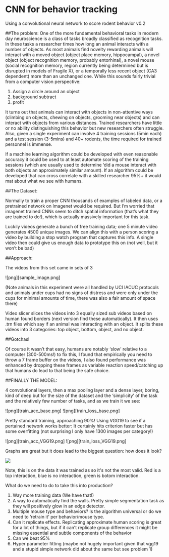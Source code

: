 # CNN for behavior tracking


Using a convolutional neural network to score rodent behavior v0.2

##The problem:
One of the more fundamental behavioral tasks in modern day neuroscience is a class of tasks broadly classified as recognition tasks. In these tasks a researcher times how long an animal interacts with a number of objects.  As most animals find novelty rewarding animals will interact with a moved object (object place memory, hippocampal), a novel object (object recognition memory, probably entorhinal), a novel mouse (social recognition memory, region currently being determined but is disrupted in models of Fragile X), or a temporally less recent object (CA3 dependent) more than an unchanged one. 
While this sounds fairly trivial from a computer vision perspective:

1.	Assign a circle around an object
2.	background subtract 
3.	profit

It turns out that animals can interact with objects in non-attentive ways (climbing on objects, chewing on objects, grooming near objects) and can interact with objects from various distances. Trained researchers have little or no ability distinguishing this behavior but new researchers often struggle. Also, given a single experiment can involve 4 training sessions (5min each) and a test session (3-5mins) and 40+ rodents, the time required for trained personnel is immense. 

If a machine learning algorithm could be developed with even reasonable accuracy it could be used to at least automate scoring of the training sessions (which are usually used to determine ‘did a mouse interact with both objects an approximately similar amount). If an algorithm could be developed that can cross correlate with a skilled researcher 95%+ it would mat about what we see with humans.

##The Dataset:

Normally to train a proper CNN thousands of examples of labeled data, or a pretrained network on Imagenet would be required. But I’m worried that imagenet trained CNNs seem to ditch spatial information (that’s what they are trained to do!), which is actually massively important for this task. 

Luckily videos generate a bunch of free training data; one 5 minute video generates 4500 unique images. We can align this with a person scoring a video by building a stop watch program that captures this info. A single video then could give us enough data to prototype this on (not well, but it won’t be bad)

##Approach: 

The videos from this set came in sets of 3

![png][sample_image.png]

(Note animals in this experiment were all handled by UCI IACUC protocols and animals under cups had no signs of distress and were only under the cups for minimal amounts of time, there was also a fair amount of space there)

Video slicer slices the videos into 3 equally sized sub videos based on human found borders (next version find these automatically). It then uses .trn files which say if an animal was interacting with an object. It splits these videos into 3 categories: top object, bottom, object, and no object.

##Gotchas!

Of course it wasn’t that easy, humans are notably ‘slow’ relative to a computer (300-500ms!) to fix this, I found that empirically you need to throw a 7 frame buffer on the videos, I also found performance was enhanced by dropping these frames as variable reaction speed/catching up that humans do lead to that being the safe choice.

##FINALLY THE MODEL:

4 convolutional layers, then a max pooling layer and a dense layer, boring, kind of deep but  for the size of the dataset and the ‘simplicity’ of the task and the relatively few number of tasks, and as we train it we see:

![png][train_acc_base.png]
![png][train_loss_base.png]

Pretty standard training, approaching 90%!
Using VGG19 to see if a pertained network works better:
It certainly hits criterion faster but has some overfitting (not surprising I only have 1300 images per category!)
 
![png][train_acc_VGG19.png]
![png][train_loss_VGG19.png]

Graphs are great but it does lead to the biggest question: how does it look?

![](mo1.gif)

Note, this is on the data it was trained as so it's not the most valid. Red is a top interaction, blue is no interaction, green is botom interaction.

What do we need to do to take this into production?
1.	Way more training data (We have that!)
2.	A way to automatically find the walls. Pretty simple segmentation task as they will positively glow in an edge detector.
3.	Multiple mouse type and behaviors? Is the algorithm universal or do we need to ‘retrain it’ per behavior/mouse type. 
4.	Can it replicate effects. Replicating approximate human scoring is great for a lot of things, but if it can’t replicate group differences it might be missing essential and subtle components of the behavior
5.	Can we beat 95%
6.	Hyper parameter fitting (maybe not hugely important given that vgg19 and a stupid simple network did about the same but see problem 1)
